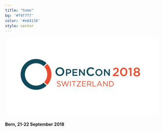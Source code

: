 ```yaml
---
title: "home"
bg: '#f9f7f7'
color: '#e04136'
style: center
---
```


![opencon-switzerland-logo](img/logo.png)

#### Bern, 21-22 September 2018
